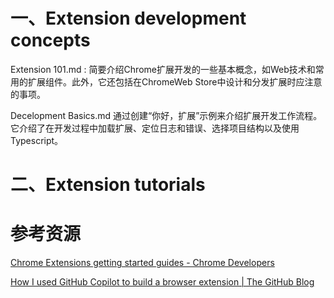 # 一、Extension development concepts

Extension 101.md : 简要介绍Chrome扩展开发的一些基本概念，如Web技术和常用的扩展组件。此外，它还包括在ChromeWeb Store中设计和分发扩展时应注意的事项。

Decelopment Basics.md 通过创建“你好，扩展”示例来介绍扩展开发工作流程。它介绍了在开发过程中加载扩展、定位日志和错误、选择项目结构以及使用Typescript。



# 二、Extension tutorials











# 参考资源

[Chrome Extensions getting started guides - Chrome Developers](https://developer.chrome.com/docs/extensions/mv3/getstarted/)

[How I used GitHub Copilot to build a browser extension | The GitHub Blog](https://github.blog/2023-05-12-how-i-used-github-copilot-to-build-a-browser-extension/)

